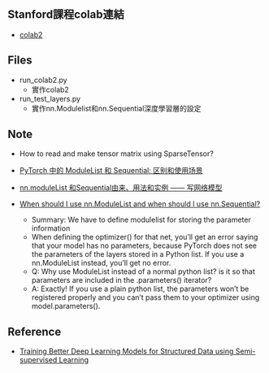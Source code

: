 ## Stanford課程colab連結
- [colab2](https://colab.research.google.com/drive/1Aa0eKSmyYef1gORvlHv7EeQzSVRb30eL?usp=sharing)

## Files 
- run_colab2.py
    - 實作colab2
- run_test_layers.py
    - 實作nn.Modulelist和nn.Sequential深度學習層的設定

## Note
- How to read and make tensor matrix using SparseTensor?
- [PyTorch 中的 ModuleList 和 Sequential: 区别和使用场景](https://zhuanlan.zhihu.com/p/64990232)

- [nn.moduleList 和Sequential由来、用法和实例 —— 写网络模型](https://blog.csdn.net/e01528/article/details/84397174)

- [When should I use nn.ModuleList and when should I use nn.Sequential?](https://discuss.pytorch.org/t/when-should-i-use-nn-modulelist-and-when-should-i-use-nn-sequential/5463)
    - Summary: We have to define modulelist for storing the parameter information
    - When defining the optimizer() for that net, you’ll get an error saying that your model has no parameters, because PyTorch does not see the parameters of the layers stored in a Python list. If you use a nn.ModuleList instead, you’ll get no error.
    - Q: Why use ModuleList instead of a normal python list? is it so that parameters are included in the .parameters() iterator?
    - A: Exactly! If you use a plain python list, the parameters won’t be registered properly and you can’t pass them to your optimizer using model.parameters().


## Reference
- [Training Better Deep Learning Models for Structured Data using Semi-supervised Learning](https://towardsdatascience.com/training-better-deep-learning-models-for-structured-data-using-semi-supervised-learning-8acc3b536319)